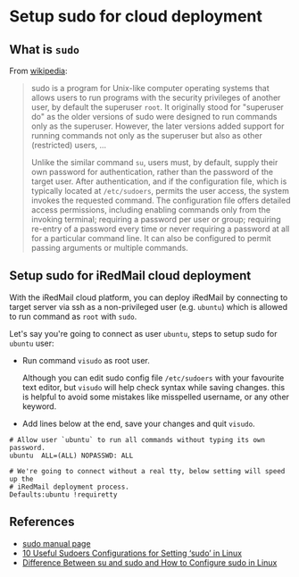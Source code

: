 # Setup sudo for cloud deployment

## What is `sudo`

From [wikipedia](https://en.wikipedia.org/wiki/Sudo):

> sudo is a program for Unix-like computer operating systems that allows users
> to run programs with the security privileges of another user, by default the
> superuser `root`. It originally stood for "superuser do" as the older versions
> of sudo were designed to run commands only as the superuser. However, the later
> versions added support for running commands not only as the superuser but also
> as other (restricted) users, ...
>
> Unlike the similar command `su`, users must, by default, supply their own
> password for authentication, rather than the password of the target user.
> After authentication, and if the configuration file, which is typically
> located at `/etc/sudoers`, permits the user access, the system invokes the
> requested command. The configuration file offers detailed access permissions,
> including enabling commands only from the invoking terminal; requiring a
> password per user or group; requiring re-entry of a password every time or
> never requiring a password at all for a particular command line. It can also
> be configured to permit passing arguments or multiple commands.

## Setup sudo for iRedMail cloud deployment

With the iRedMail cloud platform, you can deploy iRedMail by connecting to
target server via ssh as a non-privileged user (e.g. `ubuntu`) which is allowed
to run command as `root` with `sudo`.

Let's say you're going to connect as user `ubuntu`, steps to setup sudo for
`ubuntu` user:

* Run command `visudo` as root user.

    Although you can edit sudo config file `/etc/sudoers` with your favourite
    text editor, but `visudo` will help check syntax while saving changes. this
    is helpful to avoid some mistakes like misspelled username, or any other
    keyword.

* Add lines below at the end, save your changes and quit `visudo`.

```
# Allow user `ubuntu` to run all commands without typing its own password.
ubuntu  ALL=(ALL) NOPASSWD: ALL

# We're going to connect without a real tty, below setting will speed up the
# iRedMail deployment process.
Defaults:ubuntu !requiretty
```

## References

* [sudo manual page](https://www.sudo.ws/man/1.8.3/sudo.man.html)
* [10 Useful Sudoers Configurations for Setting ‘sudo’ in Linux](https://www.tecmint.com/sudoers-configurations-for-setting-sudo-in-linux/)
* [Difference Between su and sudo and How to Configure sudo in Linux](https://www.tecmint.com/su-vs-sudo-and-how-to-configure-sudo-in-linux/)
